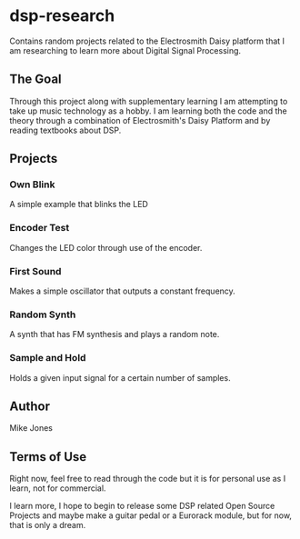 # dsp-research

Contains random projects related to the Electrosmith Daisy platform that I am researching to learn more about Digital Signal Processing.

## The Goal

Through this project along with supplementary learning I am attempting to take up music technology as a hobby. I am learning both the code and the theory through a combination of Electrosmith's Daisy Platform and by reading textbooks about DSP.

## Projects

### Own Blink

A simple example that blinks the LED

### Encoder Test

Changes the LED color through use of the encoder.

### First Sound

Makes a simple oscillator that outputs a constant frequency.

### Random Synth

A synth that has FM synthesis and plays a random note.

### Sample and Hold

Holds a given input signal for a certain number of samples.

## Author

Mike Jones

## Terms of Use

Right now, feel free to read through the code but it is for personal use as I learn, not for commercial.

I learn more, I hope to begin to release some DSP related Open Source Projects and maybe make a guitar pedal or a Eurorack module, but for now, that is only a dream.
